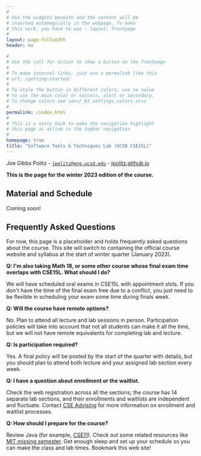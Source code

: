 ```yaml
---
#
# Use the widgets beneath and the content will be
# inserted automagically in the webpage. To make
# this work, you have to use › layout: frontpage
#
layout: page-fullwidth
header: no

#
# Use the call for action to show a button on the frontpage
#
# To make internal links, just use a permalink like this
# url: /getting-started/
#
# To style the button in different colors, use no value
# to use the main color or success, alert or secondary.
# To change colors see sass/_01_settings_colors.scss
#
permalink: /index.html
#
# This is a nasty hack to make the navigation highlight
# this page as active in the topbar navigation
#
homepage: true
title: "Software Tools & Techniques Lab (UCSD CSE15L)"
---
```


Joe Gibbs Politz - <code>jpolitz@eng.ucsd.edu</code> -  [jpolitz.github.io](https://jpolitz.github.io)

**This is the page for the winter 2023 edition of the course.**

## Material and Schedule

Coming soon!

## Frequently Asked Questions

For now, this page is a placeholder and holds frequently asked questions about
the course. This site will switch to containing the official course website and
syllabus at the start of winter quarter (January 2023).

**Q: I'm also taking Math 18, or some other course whose final exam time
overlaps with CSE15L. What should I do?**

We will have scheduled oral exams in CSE15L with appointment slots.  If you
don't have the time of the final exam free due to a conflict, you just need to
be flexible in scheduling your exam some time during finals week.

**Q: Will the course have remote options?**

No. Plan to attend all lecture and lab sessions in person. Participation
policies will take into account that not all students can make it all the time,
but we will not have remote equivalents for completing lab and lecture.

**Q: Is participation required?**

Yes. A final policy will be posted by the start of the quarter with details,
but you should plan to attend both lecture and your assigned lab section every
week.

**Q: I have a question about enrollment or the waitlist.**

Check the web registration across all the sections; the course has 14 separate
lab sections, and their enrollments and waitlists are independent and
fluctuate. Contact [CSE
Advising](https://cse.ucsd.edu/undergraduate/undergraduate-advising) for more
information on enrollment and waitlist processes.

**Q: How should I prepare for the course?**

Review Java (for example, [CSE11](https://ucsd-cse11-f21.github.io/)). Check
out some related resources like [MIT missing
semester](https://missing.csail.mit.edu/). Get enough sleep and set up your
schedule so you can make the class and lab times. Bookmark this web site! 
